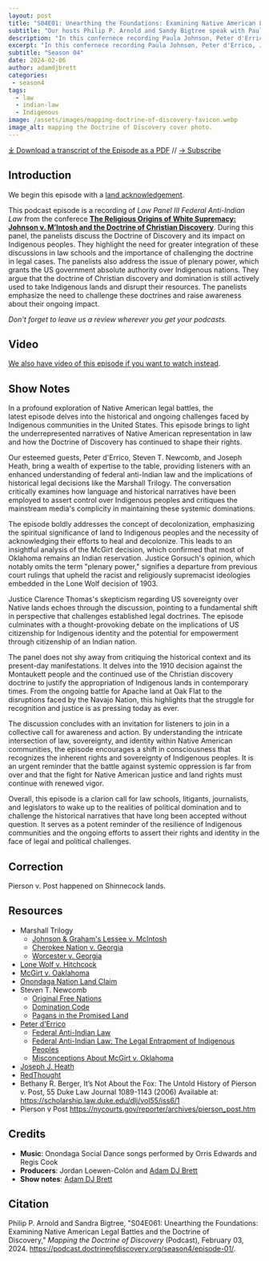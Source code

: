 ```yaml
---
layout: post
title: "S04E01: Unearthing the Foundations: Examining Native American Legal Battles and the Doctrine of Discovery" 
subtitle: "Our hosts Philip P. Arnold and Sandy Bigtree speak with Paula Johnson, Peter d'Errico, Joseph J. Heath, Steven T. Newcomb"
description: "In this confernece recording Paula Johnson, Peter d'Errico, Joseph J. Heath, and Steven T. Newcomb discusson the legacy and impact of Johnson v. M'Intosh."
excerpt: "In this confernece recording Paula Johnson, Peter d'Errico, Joseph J. Heath, and Steven T. Newcomb discusson the legacy and impact of Johnson v. M'Intosh."
subtitle: "Season 04"
date: 2024-02-06
author: adamdjbrett
categories: 
 - season4
tags: 
  - law
  - indian-law
  - Indigenous
image: /assets/images/mapping-doctrine-of-discovery-favicon.webp
image_alt: mapping the Doctrine of Discovery cover photo.
---
```

<div id="buzzsprout-player-14424702"></div><script src="https://www.buzzsprout.com/1926214/14424702-unearthing-the-foundations-examining-native-american-legal-battles-and-the-doctrine-of-discovery.js?container_id=buzzsprout-player-14424702&player=small" type="text/javascript" charset="utf-8"></script>

[⤓ Download a transcript of the Episode as a PDF](/assets/pdfs/S04E01-Examining-Native-American-Legal-Battles-Doctrine-of-Discovery.pdf) // [→ Subscribe](/subscribe/)
  
## Introduction

We begin this episode with a [land acknowledgement](https://podcast.doctrineofdiscovery.org/land/).

This podcast episode is a recording of *Law Panel III Federal Anti-Indian Law* from the conferece [**The Religious Origins of White Supremacy: Johnson v. M’Intosh and the Doctrine of Christian Discovery**](https://doctrineofdiscovery.org/blog/conference-schedule/). During this panel, the panelists discuss the Doctrine of Discovery and its impact on Indigenous peoples. They highlight the need for greater integration of these discussions in law schools and the importance of challenging the doctrine in legal cases. The panelists also address the issue of plenary power, which grants the US government absolute authority over Indigenous nations. They argue that the doctrine of Christian discovery and domination is still actively used to take Indigenous lands and disrupt their resources. The panelists emphasize the need to challenge these doctrines and raise awareness about their ongoing impact.

*Don't forget to leave us a review wherever you get your podcasts.*

## Video
[We also have video of this episode if you want to watch instead](https://youtu.be/gG_jb8pYY2w?si=lWB8SOzNoGtyGvko).

## Show Notes
In a profound exploration of Native American legal battles, the latest episode delves into the historical and ongoing challenges faced by Indigenous communities in the United States. This episode brings to light the underrepresented narratives of Native American representation in law and how the Doctrine of Discovery has continued to shape their rights.

Our esteemed guests, Peter d'Errico, Steven T. Newcomb, and Joseph Heath, bring a wealth of expertise to the table, providing listeners with an enhanced understanding of federal anti-Indian law and the implications of historical legal decisions like the Marshall Trilogy. The conversation critically examines how language and historical narratives have been employed to assert control over Indigenous peoples and critiques the mainstream media's complicity in maintaining these systemic dominations.

The episode boldly addresses the concept of decolonization, emphasizing the spiritual significance of land to Indigenous peoples and the necessity of acknowledging their efforts to heal and decolonize. This leads to an insightful analysis of the McGirt decision, which confirmed that most of Oklahoma remains an Indian reservation. Justice Gorsuch's opinion, which notably omits the term "plenary power," signifies a departure from previous court rulings that upheld the racist and religiously supremacist ideologies embedded in the Lone Wolf decision of 1903.

Justice Clarence Thomas's skepticism regarding US sovereignty over Native lands echoes through the discussion, pointing to a fundamental shift in perspective that challenges established legal doctrines. The episode culminates with a thought-provoking debate on the implications of US citizenship for Indigenous identity and the potential for empowerment through citizenship of an Indian nation.

The panel does not shy away from critiquing the historical context and its present-day manifestations. It delves into the 1910 decision against the Montaukett people and the continued use of the Christian discovery doctrine to justify the appropriation of Indigenous lands in contemporary times. From the ongoing battle for Apache land at Oak Flat to the disruptions faced by the Navajo Nation, this highlights that the struggle for recognition and justice is as pressing today as ever.

The discussion concludes with an invitation for listeners to join in a collective call for awareness and action. By understanding the intricate intersection of law, sovereignty, and identity within Native American communities, the episode encourages a shift in consciousness that recognizes the inherent rights and sovereignty of Indigenous peoples. It is an urgent reminder that the battle against systemic oppression is far from over and that the fight for Native American justice and land rights must continue with renewed vigor.

Overall, this episode is a clarion call for law schools, litigants, journalists, and legislators to wake up to the realities of political domination and to challenge the historical narratives that have long been accepted without question. It serves as a potent reminder of the resilience of Indigenous communities and the ongoing efforts to assert their rights and identity in the face of legal and political challenges.

## Correction
Pierson v. Post happened on Shinnecock lands.


## Resources
* Marshall Trilogy
  * [Johnson & Graham's Lessee v. McIntosh](https://www.oyez.org/cases/1789-1850/21us543)
  * [Cherokee Nation v. Georgia](https://supreme.justia.com/cases/federal/us/30/1/)
  * [Worcester v. Georgia](https://www.oyez.org/cases/1789-1850/31us515)
* [Lone Wolf v. Hitchcock](https://supreme.justia.com/cases/federal/us/187/553/)
* [McGirt v. Oaklahoma](https://www.supremecourt.gov/opinions/19pdf/18-9526_9okb.pdf)
* [Onondaga Nation Land Claim](https://www.onondaganation.org/land-rights/)
* Steven T. Newcomb
  * [Original Free Nations](https://originalfreenations.com/)
  * [Domination Code](https://vimeo.com/ondemand/dominationcode)
  * [Pagans in the Promised Land](https://www.chicagoreviewpress.com/pagans-in-the-promised-land-products-9781555916428.php)
* [Peter d'Errico](https://substack.com/@peterderrico)
    * [Federal Anti-Indian Law](https://www.bloomsbury.com/us/federal-antiindian-law-9781440879210/)
    * [Federal Anti-Indian Law: The Legal Entrapment of Indigenous Peoples](https://canopyforum.org/2023/03/07/federal-anti-indian-law-the-legal-entrapment-of-indigenous-peoples)
    * [Misconceptions About McGirt v. Oklahoma](https://websites.umass.edu/derrico/2020/09/14/misconceptions-about-mcgirt-v-oklahoma/)
* [Joseph J. Heath](https://doctrineofdiscovery.org/authors/joseph-heath)
* [RedThought](https://www.redthought.org/)
* Bethany R. Berger, It’s Not About the Fox: The Untold History of Pierson v. Post, 55 Duke Law Journal 1089-1143 (2006)
Available at: <https://scholarship.law.duke.edu/dlj/vol55/iss6/1>
* Pierson v Post <https://nycourts.gov/reporter/archives/pierson_post.htm>


## Credits

- **Music**: Onondaga Social Dance songs performed by Orris Edwards and Regis Cook
- **Producers**: Jordan Loewen-Colón and [Adam DJ Brett](https://adamdjbrett.com)
- **Show notes**: [Adam DJ Brett](https://adamdjbrett.com)

## Citation

Philip P. Arnold and Sandra Bigtree, "S04E061: Unearthing the Foundations: Examining Native American Legal Battles and the Doctrine of Discovery," _Mapping the Doctrine of Discovery_ (Podcast), February 03, 2024. <https://podcast.doctrineofdiscovery.org/season4/episode-01/>.